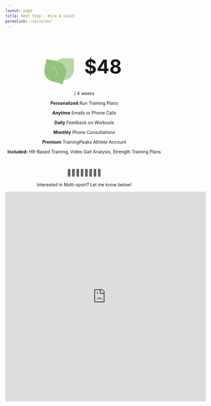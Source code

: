 ```yaml
---
layout: page
title: Next Step - Hire A Coach
permalink: /services/
---
```


<div style="text-align: center;" markdown="1">
<div style="width: 300px; margin: auto;">
<img src="/assets/logo.png" style="display: inline; float: left; height: 100px; margin-left: 20px;;" />
<h1 style="font-size: 60px;">$48</h1><p> / 4 weeks</p>
</div>

**Personalized** Run Training Plans

**Anytime** Emails or Phone Calls

**Daily** Feedback on Workouts

**Monthly** Phone Consultations

**Premium** TrainingPeaks Athlete Account

**Included:** HR-Based Training, Video Gait Analysis, Strength Training Plans
<br>
<br>

## 🏊‍♀️🚴🏽‍♂️🏃🏻‍♀️

Interested in Multi-sport? Let me know below!

<iframe src="https://docs.google.com/forms/d/e/1FAIpQLSc3eyuVPabr2MAjB1UgpjSnXOVQJxqNian7YsCjsaHBVhPApw/viewform?embedded=true" width="640" height="669" frameborder="0" marginheight="0" marginwidth="0">Loading…</iframe>
</div>

[jekyll-organization]: https://github.com/jekyll
